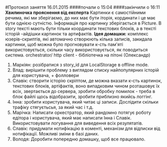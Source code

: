 #Протокол заняття 16.01.2015
	####почали о 15:04
	####закінчили о 16:11
	**Хвилиночка прояснення від експерта**
	Картинки є самостійними речима, які ми зберігаємо, до них має бути іторія, кординати і це має бути однією сутністю. Інформація про картинку зберігається в Picture. В story тексті мають бути тільки координати текстових блоків, а в тексті історій -айдішки картинок та артифактів. 
	**Ідея домашки:**
	комплекс юзерів-скриптів, які автомачно створюють кілька записів, закидала картинки, щоб можна було прогновувати к-сть пам'яті використовується, скільки часу використовується, як поводиться система.
	orchestrator/ http client - бібліотечка на пітоні (Олександр)

1. Маркіян: розібратися з story_id для LocalStorage в offline mode.
2. Влад: вирішити проблему з виглядом списку найпопулярних історій для користувача, + фолловери
3. Славік: створити історію скріптом, де можна вказати к-сть картинок, текстових блоків, артіфактів, воно випадковим чином розташовує їх всіх, звертається до сервера, зробити обробку помилок - треба в блок файлі щось відобразити, зробити приблизно якийсь логгінг.
4. Інна: зробити користувача, який читає ці записи. Дослідити скільки трафіку стягуєтьсья, за який час і т.д.   
5. Марічка: Написати оркестратор, який рандомно потягує роботу едітора і користувача, який має написати Інна  і Славік. Використовувати логування для виведення всіх резулятатів.
6. Славік: придумати нотифікацію в коменті, механізм для відписки від нотифікації. Можливі зміни в базі даних.
7. Володя: Доробити попередню домашку, щоб все працювало.
